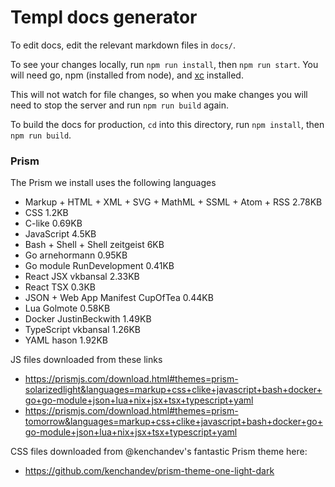 # Templ docs generator

To edit docs, edit the relevant markdown files in `docs/`.

To see your changes locally, run `npm run install`, then `npm run start`. 
You will need go, npm (installed from node), and [xc](https://xcfile.dev/getting-started/#installation) installed.

This will not watch for file changes, so when you make changes you will need to stop the server and run `npm run build` again.

To build the docs for production, `cd` into this directory, run `npm install`, then `npm run build`.

### Prism

The Prism we install uses the following languages
- Markup + HTML + XML + SVG + MathML + SSML + Atom + RSS 2.78KB
- CSS 1.2KB
- C-like 0.69KB
- JavaScript 4.5KB
- Bash + Shell + Shell zeitgeist 6KB
- Go arnehormann 0.95KB
- Go module RunDevelopment 0.41KB
- React JSX vkbansal 2.33KB
- React TSX 0.3KB
- JSON + Web App Manifest CupOfTea 0.44KB
- Lua Golmote 0.58KB
- Docker JustinBeckwith 1.49KB
- TypeScript vkbansal 1.26KB
- YAML hason 1.92KB

JS files downloaded from these links
- https://prismjs.com/download.html#themes=prism-solarizedlight&languages=markup+css+clike+javascript+bash+docker+go+go-module+json+lua+nix+jsx+tsx+typescript+yaml
- https://prismjs.com/download.html#themes=prism-tomorrow&languages=markup+css+clike+javascript+bash+docker+go+go-module+json+lua+nix+jsx+tsx+typescript+yaml

CSS files downloaded from @kenchandev's fantastic Prism theme here: 
- https://github.com/kenchandev/prism-theme-one-light-dark
